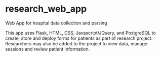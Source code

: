 # research_web_app
Web App for hospital data collection and parsing

This app uses Flask, HTML, CSS, Javascript/JQuery, and PostgreSQL to create, store and deploy forms for
patients as part of research project. Researchers may also be added to the project to view data,
manage sessions and review patient information.